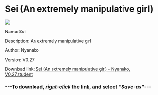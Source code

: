 # Sei (An extremely manipulative girl)

<img src = "https://raw.githubusercontent.com/Arbiter1223/Koukou-Gurashi-Custom-Students/master/Students/Files/Sei%20(An%20extremely%20manipulative%20girl).png">

Name: Sei

Description: An extremely manipulative girl

Author: Nyanako

Version: V0.27

Download link: <a href="https://raw.githubusercontent.com/Arbiter1223/Koukou-Gurashi-Custom-Students/master/Students/Files/Sei%20(An%20extremely%20manipulative%20girl)%20-%20Nyanako%2C%20V0.27.student">Sei (An extremely manipulative girl) - Nyanako, V0.27.student</a>

### ---**To download, _right-click_ the link, and select _"Save-as"_**---

